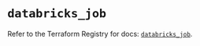 # `databricks_job`

Refer to the Terraform Registry for docs: [`databricks_job`](https://registry.terraform.io/providers/databricks/databricks/1.52.0/docs/resources/job).
